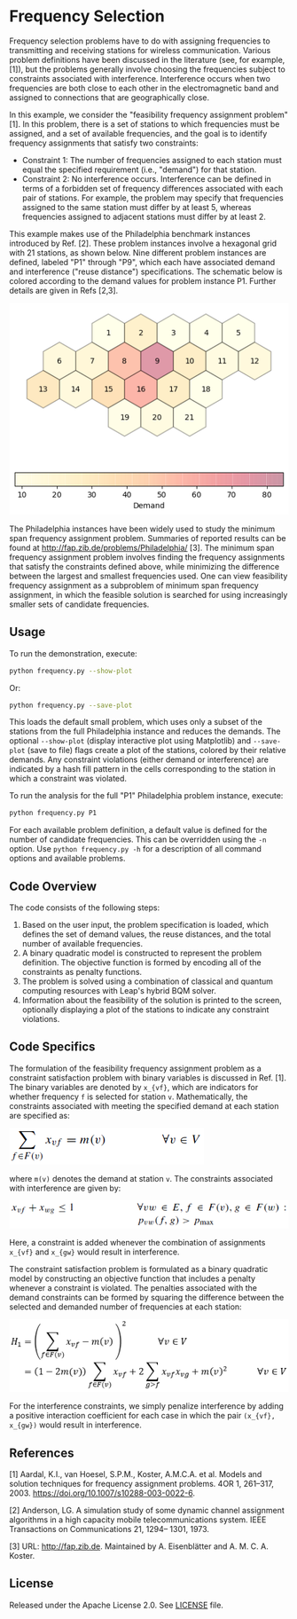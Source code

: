 # Frequency Selection

Frequency selection problems have to do with assigning frequencies to
transmitting and receiving stations for wireless communication.  Various problem
definitions have been discussed in the literature (see, for example, [1]), but
the problems generally involve choosing the frequencies subject to constraints
associated with interference.  Interference occurs when two frequencies are both
close to each other in the electromagnetic band and assigned to connections that
are geographically close.

In this example, we consider the "feasibility frequency assignment problem" [1].
In this problem, there is a set of stations to which frequencies must be
assigned, and a set of available frequencies, and the goal is to identify
frequency assignments that satisfy two constraints:

- Constraint 1: The number of frequencies assigned to each station must equal
  the specified requirement (i.e., "demand") for that station.
- Constraint 2: No interference occurs.  Interference can be defined in terms of
  a forbidden set of frequency differences associated with each pair of
  stations.  For example, the problem may specify that frequencies assigned to
  the same station must differ by at least 5, whereas frequencies assigned to
  adjacent stations must differ by at least 2.

This example makes use of the Philadelphia benchmark instances introduced by
Ref. [2].  These problem instances involve a hexagonal grid with 21 stations, as
shown below.  Nine different problem instances are defined, labeled "P1" through
"P9", which each have associated demand and interference ("reuse distance")
specifications.  The schematic below is colored according to the demand values
for problem instance P1.  Further details are given in Refs [2,3].

![Philadelphia instance](_static/Philadelphia.png)

The Philadelphia instances have been widely used to study the minimum span
frequency assignment problem.  Summaries of reported results can be found at
http://fap.zib.de/problems/Philadelphia/ [3].  The minimum span frequency
assignment problem involves finding the frequency assignments that satisfy the
constraints defined above, while minimizing the difference between the largest
and smallest frequencies used.  One can view feasibility frequency assignment as
a subproblem of minimum span frequency assignment, in which the feasible
solution is searched for using increasingly smaller sets of candidate
frequencies.


## Usage

To run the demonstration, execute:

```bash
python frequency.py --show-plot
```

Or:

```bash
python frequency.py --save-plot
```

This loads the default small problem, which uses only a subset of the stations
from the full Philadelphia instance and reduces the demands.  The optional
`--show-plot` (display interactive plot using Matplotlib) and `--save-plot`
(save to file) flags create a plot of the stations, colored by their relative
demands.  Any constraint violations (either demand or interference) are
indicated by a hash fill pattern in the cells corresponding to the station in
which a constraint was violated.

To run the analysis for the full "P1" Philadelphia problem instance, execute:

```bash
python frequency.py P1
```

For each available problem definition, a default value is defined for the number
of candidate frequencies.  This can be overridden using the `-n` option.  Use
`python frequency.py -h` for a description of all command options and available
problems.


## Code Overview

The code consists of the following steps:

1. Based on the user input, the problem specification is loaded, which defines
   the set of demand values, the reuse distances, and the total number of
   available frequencies.
2. A binary quadratic model is constructed to represent the problem definition.
   The objective function is formed by encoding all of the constraints as
   penalty functions.
3. The problem is solved using a combination of classical and quantum computing
   resources with Leap's hybrid BQM solver.
4. Information about the feasibility of the solution is printed to the screen,
   optionally displaying a plot of the stations to indicate any constraint
   violations.


## Code Specifics

The formulation of the feasibility frequency assignment problem as a constraint
satisfaction problem with binary variables is discussed in Ref. [1].  The binary
variables are denoted by `x_{vf}`, which are indicators for whether frequency
`f` is selected for station `v`.  Mathematically, the constraints associated
with meeting the specified demand at each station are specified as:

![Eq1](_static/Eq1.png)

where `m(v)` denotes the demand at station `v`.  The constraints associated with
interference are given by:

![Eq2](_static/Eq2.png)

Here, a constraint is added whenever the combination of assignments `x_{vf}` and
`x_{gw}` would result in interference.

The constraint satisfaction problem is formulated as a binary quadratic model by
constructing an objective function that includes a penalty whenever a constraint
is violated.  The penalties associated with the demand constraints can be formed
by squaring the difference between the selected and demanded number of
frequencies at each station:

![H1](_static/H1.png)

For the interference constraints, we simply penalize interference by adding a
positive interaction coefficient for each case in which the pair `(x_{vf},
x_{gw})` would result in interference.


## References

[1] Aardal, K.I., van Hoesel, S.P.M., Koster, A.M.C.A. et al. Models and
solution techniques for frequency assignment problems. 4OR 1, 261–317,
2003. https://doi.org/10.1007/s10288-003-0022-6.

[2] Anderson, LG. A simulation study of some dynamic channel assignment
algorithms in a high capacity mobile telecommunications system. IEEE
Transactions on Communications 21, 1294– 1301, 1973.

[3] URL: http://fap.zib.de. Maintained by A. Eisenblätter and
A. M. C. A. Koster.


## License

Released under the Apache License 2.0. See [LICENSE](LICENSE) file.
